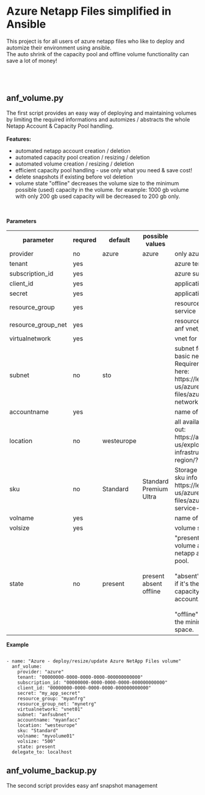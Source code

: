 # Azure Netapp Files simplified in Ansible

This project is for all users of azure netapp files who like to deploy and automize their environment using ansible.
<br>
The auto shrink of the capacity pool and offline volume functionality can save a lot of money!

<br><br>
## anf_volume.py
The first script provides an easy way of deploying and maintaining volumes by limiting the required informations and automizes / abstracts the whole Netapp Account & Capacity Pool handling.<br><br>
<b>Features:</b><br>
<div><ul>
  <li>automated netapp account creation / deletion</li>
  <li>automated capacity pool creation / resizing / deletion</li>
  <li>automated volume creation / resizing / deletion</li>
  <li>efficient capacity pool handling - use only what you need & save cost!</li>
  <li>delete snapshots if existing before vol deletion</li>
  <li>volume state "offline" decreases the volume size to the minimum possible (used) capacity in the volume. for example: 1000 gb volume with only 200 gb used capacity will be decreased to 200 gb only.</li>
</ul></div>

<br><br>
<b>Parameters</b>
<table>
  <tr>
    <th>parameter</th>
    <th>requred</th>
    <th>default</th>
    <th>possible values</th>
    <th>description</th>
  </tr>
  <tr>
    <td>provider</td>
    <td>no</td>
    <td>azure</td>
    <td>azure</td>
    <td>only azure support right now.</td>
  </tr>
  <tr>
    <td>tenant</td>
    <td>yes</td>
    <td></td>
    <td></td>
    <td>azure tenenat id</td>
  </tr>
  <tr>
    <td>subscription_id</td>
    <td>yes</td>
    <td></td>
    <td></td>
    <td>azure subscription id</td>
  </tr>
  <tr>
    <td>client_id</td>
    <td>yes</td>
    <td></td>
    <td></td>
    <td>application (client) id</td>
  </tr>
  <tr>
    <td>secret</td>
    <td>yes</td>
    <td></td>
    <td></td>
    <td>application (client) secret</td>
  </tr>
  <tr>
    <td>resource_group</td>
    <td>yes</td>
    <td></td>
    <td></td>
    <td>resource group for your anf service</td>
  </tr>
  <tr>
    <td>resource_group_net</td>
    <td>yes</td>
    <td></td>
    <td></td>
    <td>resource group of the existing anf vnet/subnet</td>
  </tr>
  <tr>
    <td>virtualnetwork</td>
    <td>yes</td>
    <td></td>
    <td></td>
    <td>vnet for anf</td>
  </tr>
  <tr>
    <td>subnet</td>
    <td>no</td>
    <td>sto</td>
    <td></td>
    <td>subnet for anf. Till now only basic networking supported. Requirements can be found here: <link>https://learn.microsoft.com/en-us/azure/azure-netapp-files/azure-netapp-files-network-topologies#subnets</link></td>
  </tr>
  <tr>
    <td>accountname</td>
    <td>yes</td>
    <td></td>
    <td></td>
    <td>name of the netapp account</td>
  </tr>
  <tr>
    <td>location</td>
    <td>no</td>
    <td>westeurope</td>
    <td></td>
    <td>all available anf locations. check out: <link>https://azure.microsoft.com/en-us/explore/global-infrastructure/products-by-region/?products=netapp</link></td>
  </tr>
  <tr>
    <td>sku</td>
    <td>no</td>
    <td>Standard</td>
    <td>Standard<br>Premium<br>Ultra</td>
    <td>Storage Class of the volume. sku info can be found here: <link>https://learn.microsoft.com/en-us/azure/azure-netapp-files/azure-netapp-files-service-levels</link></td>
  </tr>
  <tr>
    <td>volname</td>
    <td>yes</td>
    <td></td>
    <td></td>
    <td>name of the volume</td>
  </tr>
  <tr>
    <td>volsize</td>
    <td>yes</td>
    <td></td>
    <td></td>
    <td>volume size in gb</td>
  </tr>
  <tr>
    <td>state</td>
    <td>no</td>
    <td>present</td>
    <td>present<br>absent<br>offline</td>
    <td>"present" creates or updates a volume and if required the netapp account and capacity pool.<br><br>"absent" deletes a volume and if it's the last one deletes the capacity pool and storage account.<br><br>"offline" shrinks the volume to the minimum possible used space.</td>
  </tr>
</table>

<b>Example</b>
<pre><code>
- name: "Azure - deploy/resize/update Azure NetApp Files volume"
  anf_volume:    
    provider: "azure"
    tenant: "00000000-0000-0000-0000-000000000000"
    subscription_id: "00000000-0000-0000-0000-000000000000"
    client_id: "00000000-0000-0000-0000-000000000000"
    secret: "my_app_secret"
    resource_group: "myanfrg"
    resource_group_net: "mynetrg"
    virtualnetwork: "vnet01"
    subnet: "anfsubnet"
    accountname: "myanfacc"
    location: "westeurope"
    sku: "Standard" 
    volname: "myvolume01"
    volsize: "500"    
    state: present
  delegate_to: localhost
</code></pre>

## anf_volume_backup.py
The second script provides easy anf snapshot management
